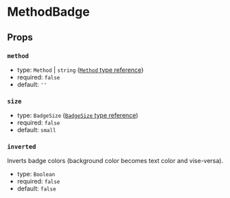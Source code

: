 # MethodBadge

## Props

### `method`

* type: `Method` | `string` ([`Method` type reference](../../../src/types/badges.ts))
* required: `false`
* default: `''`

### `size`

* type: `BadgeSize` ([`BadgeSize` type reference](../../../src/types/badges.ts))
* required: `false`
* default: `small`

### `inverted`

Inverts badge colors (background color becomes text color and vise-versa).

* type: `Boolean`
* required: `false`
* default: `false`
